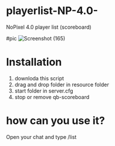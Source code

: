 # playerlist-NP-4.0-
NoPixel 4.0 player list (scoreboard)

#pic
![Screenshot (165)](https://github.com/pooyahpx/playerlist-NP-4.0-/assets/73234330/e2e2d533-19fb-4312-a910-4e066779a8ae)


# Installation 
1. downloda this script
2. drag and drop folder in resource folder 
3. start folder in server.cfg
4. stop or remove qb-scoreboard

# how can you use it?
Open your chat and type /list  
